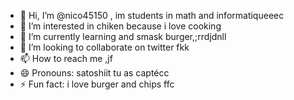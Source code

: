 - 👋 Hi, I’m @nico45150 , im students in math and informatiqueeec
- 👀 I’m interested in chiken because i love cooking
- 🌱 I’m currently learning and smask burger,;rrdjdnll
- 💞️ I’m looking to collaborate on twitter fkk
- 📫 How to reach me ,jf
- 😄 Pronouns: satoshiit tu as captécc
- ⚡ Fun fact: i love burger and chips
ffc
<!---
nico45150/nico45150 is a ✨ special ✨ repository because its `README.md` (this file) appears on your GitHub profile.
You can click the Preview link to take a look at your changes.
--->
